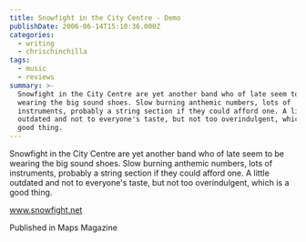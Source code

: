 ```yaml
---
title: Snowfight in the City Centre - Demo
publishDate: 2006-06-14T15:10:36.000Z
categories:
  - writing
  - chrischinchilla
tags:
  - music
  - reviews
summary: >-
  Snowfight in the City Centre are yet another band who of late seem to be
  wearing the big sound shoes. Slow burning anthemic numbers, lots of
  instruments, probably a string section if they could afford one. A little
  outdated and not to everyone's taste, but not too overindulgent, which is a
  good thing.
---
```


Snowfight in the City Centre are yet another band who of late seem to be wearing the big sound shoes. Slow burning anthemic numbers, lots of instruments, probably a string section if they could afford one. A little outdated and not to everyone's taste, but not too overindulgent, which is a good thing.

<a href='https://www.snowfight.net' target='_blank'>www.snowfight.net</a>

Published in Maps Magazine
